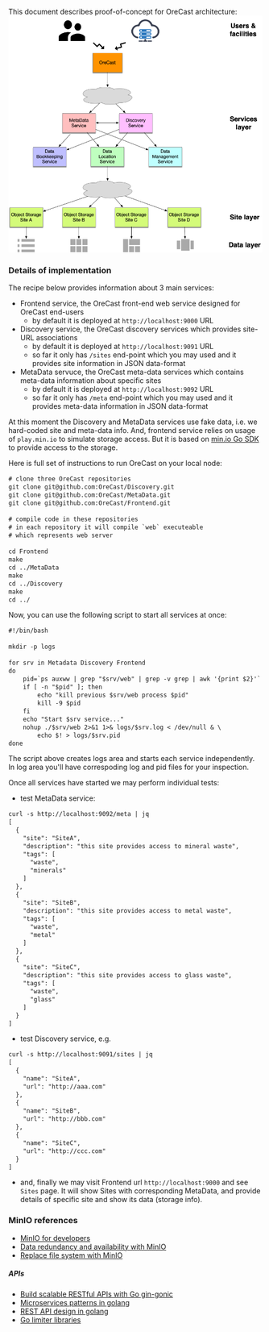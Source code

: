 This document describes proof-of-concept for OreCast architecture:
![Architecture](https://github.com/OreCast/Architecture/blob/main/OreCastInfrastructure.png)

### Details of implementation
The recipe below provides information about 3 main services:
- Frontend service, the OreCast front-end web service designed for OreCast end-users
  - by default it is deployed at `http://localhost:9000` URL
- Discovery service, the OreCast discovery services which provides site-URL
  associations
  - by default it is deployed at `http://localhost:9091` URL
  - so far it only has `/sites` end-point which you may used and it
  provides site information in JSON data-format
- MetaData servuce, the OreCast meta-data services which contains meta-data
information about specific sites
  - by default it is deployed at `http://localhost:9092` URL
  - so far it only has `/meta` end-point which you may used and it
  provides meta-data information in JSON data-format

At this moment the Discovery and MetaData services use fake data, i.e.
we hard-coded site and meta-data info. And, frontend service relies on usage of
`play.min.io` to simulate storage access. But it is based on
[min.io Go SDK](https://min.io/docs/minio/linux/developers/go/minio-go.html)
to provide access to the storage.

Here is full set of instructions to run OreCast on your local node:
```
# clone three OreCast repositories
git clone git@github.com:OreCast/Discovery.git
git clone git@github.com:OreCast/MetaData.git
git clone git@github.com:OreCast/Frontend.git

# compile code in these repositories
# in each repository it will compile `web` executeable
# which represents web server

cd Frontend
make
cd ../MetaData
make
cd ../Discovery
make
cd ../
```

Now, you can use the following script to start all services at once:
```
#!/bin/bash

mkdir -p logs

for srv in Metadata Discovery Frontend
do
    pid=`ps auxww | grep "$srv/web" | grep -v grep | awk '{print $2}'`
    if [ -n "$pid" ]; then
        echo "kill previous $srv/web process $pid"
        kill -9 $pid
    fi
    echo "Start $srv service..."
    nohup ./$srv/web 2>&1 1>& logs/$srv.log < /dev/null & \
        echo $! > logs/$srv.pid
done
```
The script above creates logs area and starts each service independently.
In log area you'll have correspoding log and pid files for your inspection.

Once all services have started we may perform individual tests:
- test MetaData service:
```
curl -s http://localhost:9092/meta | jq
[
  {
    "site": "SiteA",
    "description": "this site provides access to mineral waste",
    "tags": [
      "waste",
      "minerals"
    ]
  },
  {
    "site": "SiteB",
    "description": "this site provides access to metal waste",
    "tags": [
      "waste",
      "metal"
    ]
  },
  {
    "site": "SiteC",
    "description": "this site provides access to glass waste",
    "tags": [
      "waste",
      "glass"
    ]
  }
]
```
- test Discovery service, e.g.
```
curl -s http://localhost:9091/sites | jq
[
  {
    "name": "SiteA",
    "url": "http://aaa.com"
  },
  {
    "name": "SiteB",
    "url": "http://bbb.com"
  },
  {
    "name": "SiteC",
    "url": "http://ccc.com"
  }
]
```
- and, finally we may visit Frontend url `http://localhost:9000` and see
`Sites` page. It will show Sites with corresponding MetaData, and provide
details of specific site and show its data (storage info).

### MinIO references
- [MinIO for developers](https://www.youtube.com/watch?v=gY090GEDdu8&list=PLFOIsHSSYIK37B3VtACkNksUw8_puUuAC&pp=iAQB)
- [Data redundancy and availability with MinIO](https://www.youtube.com/watch?v=QniHMNNmbfI)
- [Replace file system with MinIO](https://medium.com/cloud-native-daily/replace-filesystem-with-minio-golang-3148c61f2d28)
##### APIs
- [Build scalable RESTful APIs with Go gin-gonic](https://medium.com/@wahyubagus1910/build-scalable-restful-api-with-golang-gin-gonic-framework-43793c730d10)
- [Microservices patterns in golang](https://levelup.gitconnected.com/12-microservices-pattern-i-wish-i-knew-before-the-system-design-interview-5c35919f16a2)
- [REST API design in golang](https://medium.com/@lordmoma/build-a-social-network-in-go-3-architecture-fd99e3647026)
 - [Go limiter libraries](https://medium.com/@insanmod/it-was-necessary-to-test-and-compare-libraries-for-rate-limiting-for-golang-b3b80e17f675)
